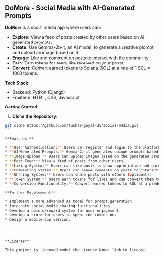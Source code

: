 ## DoMore - Social Media with AI-Generated Prompts

**DoMore** is a social media app where users can:

* **Explore:** View a feed of posts created by other users based on AI-generated prompts.
* **Create:** Use Gemma-2b-it, an AI model, to generate a creative prompt and upload an image based on it.
* **Engage:** Like and comment on posts to interact with the community.
* **Earn:** Earn tokens for every like received on your posts.
* **Convert:** Convert earned tokens to Solana (SOL) at a rate of 1 SOL = 1000 tokens.

**Tech Stack:**

* Backend: Python (Django)
* Frontend: HTML, CSS, Javascript

**Getting Started**

1. **Clone the Repository:**

```bash
git clone https://github.com/tushar-goyal-25/social-media.git
``

**Features:**

* **User Authentication:** Users can register and login to the platform.
* **AI-Generated Prompts:** Gemma-2b-it generates unique prompts based on user preferences (optional).
* **Image Upload:** Users can upload images based on the generated prompt.
* **Post Feed:** View a feed of posts from other users.
* **Liking System:** Users can like posts to show appreciation and earn tokens.
* **Commenting System:** Users can leave comments on posts to interact with creators.
* **Sharing System:** Users can share posts with others (optional).
* **Token System:** Users earn tokens for likes and can convert them to SOL.
* **Conversion Functionality:** Convert earned tokens to SOL at a predefined rate.

**Further Development**

* Implement a more advanced AI model for prompt generation.
* Integrate social media sharing functionalities.
* Develop a points/reward system for user engagement.
* Develop a store for users to spend the tokens on. 
* Design a mobile app version.




**License**

This project is licensed under the License Name: link to license.

